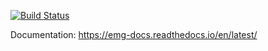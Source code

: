[![Build Status](https://travis-ci.org/EBI-Metagenomics/EMG-docs.svg?branch=master)](https://travis-ci.org/EBI-Metagenomics/EMG-docs)


Documentation: https://emg-docs.readthedocs.io/en/latest/
